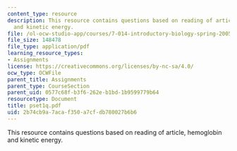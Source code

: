 ```yaml
---
content_type: resource
description: This resource contains questions based on reading of article, hemoglobin
  and kinetic energy.
file: /ol-ocw-studio-app/courses/7-014-introductory-biology-spring-2005/2b74cb9a7acaf350a7cfdb780027b6b6_pset1q.pdf
file_size: 148478
file_type: application/pdf
learning_resource_types:
- Assignments
license: https://creativecommons.org/licenses/by-nc-sa/4.0/
ocw_type: OCWFile
parent_title: Assignments
parent_type: CourseSection
parent_uid: 0577c68f-b3f6-262e-b1bd-1b9599779b64
resourcetype: Document
title: pset1q.pdf
uid: 2b74cb9a-7aca-f350-a7cf-db780027b6b6
---
```

This resource contains questions based on reading of article, hemoglobin and kinetic energy.
